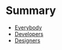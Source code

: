 # Summary

* [Everybody](Everybody/README.md)
* [Developers](Developers/README.md)
* [Designers](Designers/README.md)
